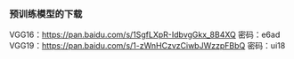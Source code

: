 ### 预训练模型的下载

VGG16：https://pan.baidu.com/s/1SgfLXpR-IdbvgGkx_8B4XQ 密码：e6ad
VGG19：https://pan.baidu.com/s/1-zWnHCzvzCiwbJWzzpFBbQ 密码：ui18
